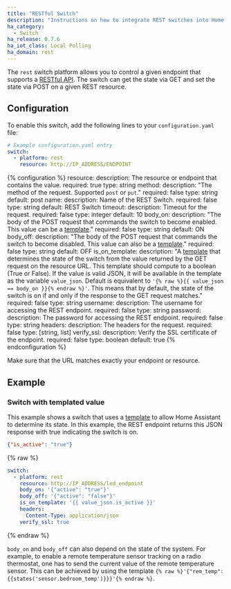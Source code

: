 ```yaml
---
title: "RESTful Switch"
description: "Instructions on how to integrate REST switches into Home Assistant."
ha_category:
  - Switch
ha_release: 0.7.6
ha_iot_class: Local Polling
ha_domain: rest
---
```


The `rest` switch platform allows you to control a given endpoint that supports a [RESTful API](https://en.wikipedia.org/wiki/Representational_state_transfer). The switch can get the state via GET and set the state via POST on a given REST resource.

## Configuration

To enable this switch, add the following lines to your `configuration.yaml` file:

```yaml
# Example configuration.yaml entry
switch:
  - platform: rest
    resource: http://IP_ADDRESS/ENDPOINT
```

{% configuration %}
resource:
  description: The resource or endpoint that contains the value.
  required: true
  type: string
method:
  description: "The method of the request. Supported `post` or `put`."
  required: false
  type: string
  default: post
name:
  description: Name of the REST Switch.
  required: false
  type: string
  default: REST Switch
timeout:
  description: Timeout for the request.
  required: false
  type: integer
  default: 10
body_on:
  description: "The body of the POST request that commands the switch to become enabled. This value can be a [template](/topics/templating/)."
  required: false
  type: string
  default: ON
body_off:
  description: "The body of the POST request that commands the switch to become disabled. This value can also be a [template](/topics/templating/)."
  required: false
  type: string
  default: OFF
is_on_template:
  description: "A [template](/docs/configuration/templating/#processing-incoming-data) that determines the state of the switch from the value returned by the GET request on the resource URL. This template should compute to a boolean (True or False). If the value is valid JSON, it will be available in the template as the variable `value_json`. Default is equivalent to `'{% raw %}{{ value_json == body_on }}{% endraw %}'`. This means that by default, the state of the switch is on if and only if the response to the GET request matches."
  required: false
  type: string
username:
  description: The username for accessing the REST endpoint.
  required: false
  type: string
password:
  description: The password for accessing the REST endpoint.
  required: false
  type: string
headers:
  description: The headers for the request.
  required: false
  type: [string, list]
verify_ssl:
  description: Verify the SSL certificate of the endpoint.
  required: false
  type: boolean
  default: true
{% endconfiguration %}

<div class='note warning'>
Make sure that the URL matches exactly your endpoint or resource.
</div>

## Example

### Switch with templated value

This example shows a switch that uses a [template](/topics/templating/) to allow Home Assistant to determine its state. In this example, the REST endpoint returns this JSON response with true indicating the switch is on.

```json
{"is_active": "true"}
```

{% raw %}
```yaml
switch:
  - platform: rest
    resource: http://IP_ADDRESS/led_endpoint
    body_on: '{"active": "true"}'
    body_off: '{"active": "false"}'
    is_on_template: '{{ value_json.is_active }}'
    headers:
      Content-Type: application/json
    verify_ssl: true
```
{% endraw %}

`body_on` and `body_off` can also depend on the state of the system. For example, to enable a remote temperature sensor tracking on a radio thermostat, one has to send the current value of the remote temperature sensor. This can be achieved by using the template `{% raw %}'{"rem_temp":{{states('sensor.bedroom_temp')}}}'{% endraw %}`.
